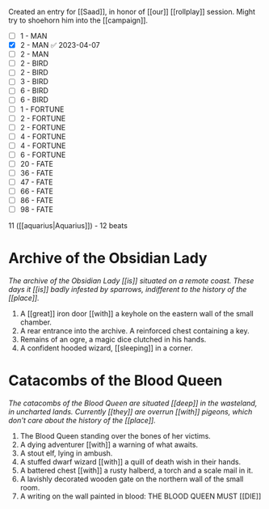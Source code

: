 Created an entry for [[Saad]], in honor of [[our]] [[rollplay]] session.
Might try to shoehorn him into the [[campaign]].

- [ ] 1 - MAN
- [x] 2 - MAN ✅ 2023-04-07
- [ ] 2 - MAN
- [ ] 2 - BIRD
- [ ] 2 - BIRD
- [ ] 3 - BIRD
- [ ] 6 - BIRD
- [ ] 6 - BIRD
- [ ] 1 - FORTUNE
- [ ] 2 - FORTUNE
- [ ] 2 - FORTUNE
- [ ] 4 - FORTUNE
- [ ] 4 - FORTUNE
- [ ] 6 - FORTUNE
- [ ] 20 - FATE
- [ ] 36 - FATE
- [ ] 47 - FATE
- [ ] 66 - FATE
- [ ] 86 - FATE
- [ ] 98 - FATE

11 ([[aquarius|Aquarius]]) - 12 beats

# Archive of the Obsidian Lady 

*The archive of the Obsidian Lady [[is]] situated on a remote coast. These days it [[is]] badly infested by sparrows, indifferent to the history of the [[place]].*

1. A [[great]] iron door [[with]] a keyhole on the eastern wall of the small chamber.
2. A rear entrance into the archive. A reinforced chest containing a key.
3. Remains of an ogre, a magic dice clutched in his hands.
4. A confident hooded wizard, [[sleeping]] in a corner.

# Catacombs of the Blood Queen 

*The catacombs of the Blood Queen are situated [[deep]] in the wasteland, in uncharted lands. Currently [[they]] are overrun [[with]] pigeons, which don't care about the history of the [[place]].*

1. The Blood Queen standing over the bones of her victims.
2. A dying adventurer [[with]] a warning of what awaits.
3. A stout elf, lying in ambush.
4. A stuffed dwarf wizard [[with]] a quill of death wish in their hands.
5. A battered chest [[with]] a rusty halberd, a torch and a scale mail in it.
6. A lavishly decorated wooden gate on the northern wall of the small room.
7. A writing on the wall painted in blood: THE BLOOD QUEEN MUST [[DIE]]




